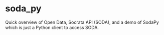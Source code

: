 # soda_py

Quick overview of Open Data, Socrata API (SODA), and a demo of SodaPy which is just a Python client to access SODA.
